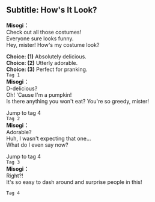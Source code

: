 # 

  
## Subtitle: How's It Look?
  
**Misogi：**  
Check out all those costumes!  
Everyone sure looks funny.  
Hey, mister! How's my costume look?  
  
**Choice: (1)**  Absolutely delicious.  
**Choice: (2)**  Utterly adorable.  
**Choice: (3)**  Perfect for pranking.  
`Tag 1`  
**Misogi：**  
D-delicious?  
Oh! 'Cause I'm a pumpkin!  
Is there anything you won't eat? You're so greedy, mister!  
  
Jump to tag 4  
`Tag 2`  
**Misogi：**  
Adorable?  
Huh, I wasn't expecting that one...  
What do I even say now?  
  
Jump to tag 4  
`Tag 3`  
**Misogi：**  
Right?!  
It's so easy to dash around and surprise people in this!  
  
`Tag 4`  
